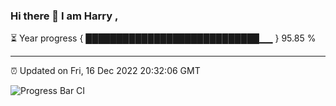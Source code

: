 ### Hi there 👋 I am Harry , 

⏳ Year progress { ████████████████████████████▁▁ } 95.85 %

---

⏰ Updated on Fri, 16 Dec 2022 20:32:06 GMT

![Progress Bar CI](https://github.com/duykhang68/duykhang68/workflows/Progress%20Bar%20CI/badge.svg)
